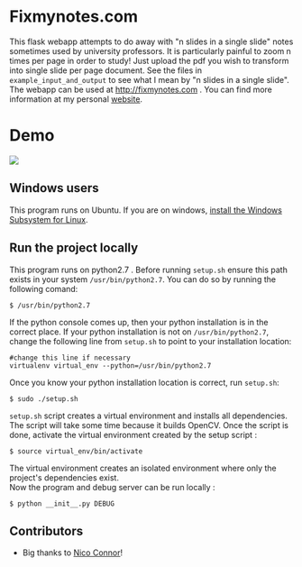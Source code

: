 # Fixmynotes.com
 

This flask webapp  attempts to do away with "n slides in a single slide" notes sometimes used by university professors. It is particularly painful to zoom n times per page in order to study! Just upload the pdf you wish to transform into single slide per page document. See the files in ```example_input_and_output``` to see what I mean by "n slides in a single slide". The webapp can be used at http://fixmynotes.com . You can find more information at my personal [website](https://mariomendez.me/projects/2018/12/16/fixmynotes.html).

# Demo
![](fixmynotes-demo.gif)

## Windows users
This program runs on Ubuntu. If you are on windows, [install the Windows Subsystem for Linux](https://ubuntu.com/wsl).

## Run the project locally
This program runs on python2.7 . Before running `setup.sh` ensure this path exists in your system `/usr/bin/python2.7`. You can do so by running the following comand:
~~~~
$ /usr/bin/python2.7
~~~~
If the python console comes up, then your python installation is in the correct place. If your python installation is not on `/usr/bin/python2.7`, change the following line from `setup.sh` to point to your installation location:
~~~
#change this line if necessary 
virtualenv virtual_env --python=/usr/bin/python2.7 
~~~

Once you know your python installation location is correct, run ```setup.sh```:
~~~~
$ sudo ./setup.sh
~~~~
```setup.sh``` script creates a virtual environment and installs all dependencies. The script will take some time because it builds OpenCV.  Once the script is done, activate the virtual environment created by the setup script :
~~~~
$ source virtual_env/bin/activate
~~~~
The virtual environment creates an isolated environment where only the project's dependencies exist.  
Now the program and debug server can be run locally :
~~~~
$ python __init__.py DEBUG
~~~~

## Contributors
* Big thanks to [Nico Connor](https://github.com/Nicolas-Connor)!